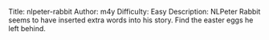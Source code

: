 Title: nlpeter-rabbit
Author: m4y 
Difficulty: Easy
Description: NLPeter Rabbit seems to have inserted extra words into his story. Find the easter eggs he left behind.